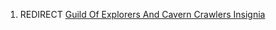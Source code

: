 1.  REDIRECT [Guild Of Explorers And Cavern Crawlers
    Insignia](Guild_Of_Explorers_And_Cavern_Crawlers_Insignia "wikilink")
